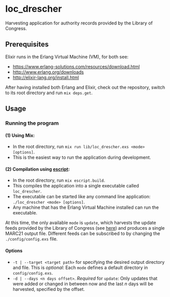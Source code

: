 # loc_drescher
Harvesting application for authority records provided by the Library of Congress.

## Prerequisites
Elixir runs in the Erlang Virtual Machine (VM), for both see:
* https://www.erlang-solutions.com/resources/download.html
* http://www.erlang.org/downloads
* http://elixir-lang.org/install.html

After having installed both Erlang and Elixir, check out the repository, switch
to its root directory and run `mix deps.get`.

## Usage

### Running the program

#### (1) Using Mix:
* In the root directory, run `mix run lib/loc_drescher.exs <mode> [options]`.
* This is the easiest way to run the application during development.

#### (2) Compilation using [escript](http://elixir-lang.org/docs/master/mix/Mix.Tasks.Escript.Build.html):
* In the root directory, run `mix escript.build`.
* This compiles the application into a single executable called `loc_drescher`.
* The executable can be started like any command line application:
`./loc_drescher <mode> [options]`.
* Any machine that has the Erlang Virtual Machine installed can run the executable.

At this time, the only available `mode` is `update`, which harvests the update feeds provided by the Library of Congress (see [here](http://id.loc.gov/techcenter/)) and produces a single MARC21 output file. Different feeds can be subscribed to by changing the `./config/config.exs` file.

#### Options
* `-t | --target <target path>` for specifying the desired output directory and file. This is _optional_: Each `mode` defines a default directory in `config/config.exs`.
* `-d | --days <n days offset>`. _Required_ for `update`: Only updates that were added or changed in between now and the last _n_ days will be harvested, specified by the offset.
